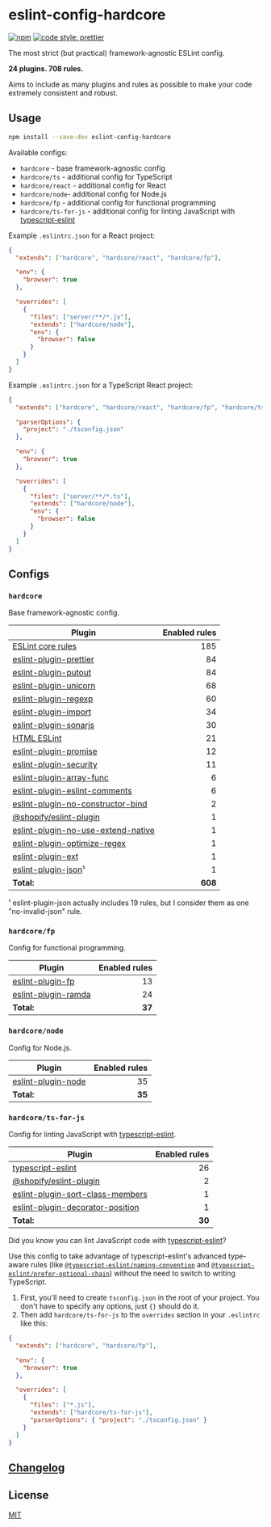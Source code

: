 # eslint-config-hardcore

[![npm](https://img.shields.io/npm/v/eslint-config-hardcore?style=flat-square)](https://www.npmjs.com/package/eslint-config-hardcore)
[![code style: prettier](https://img.shields.io/badge/code_style-prettier-ff69b4.svg?style=flat-square)](https://github.com/prettier/prettier)

The most strict (but practical) framework-agnostic ESLint config.

**24 plugins. 708 rules.**

Aims to include as many plugins and rules as possible to make your code
extremely consistent and robust.

## Usage

```sh
npm install --save-dev eslint-config-hardcore
```

Available configs:

- `hardcore` - base framework-agnostic config
- `hardcore/ts` - additional config for TypeScript
- `hardcore/react` - additional config for React
- `hardcore/node`- additional config for Node.js
- `hardcore/fp` - additional config for functional programming
- `hardcore/ts-for-js` - additional config for linting JavaScript with
  [typescript-eslint](https://github.com/typescript-eslint/typescript-eslint)

Example `.eslintrc.json` for a React project:

```json
{
  "extends": ["hardcore", "hardcore/react", "hardcore/fp"],

  "env": {
    "browser": true
  },

  "overrides": [
    {
      "files": ["server/**/*.js"],
      "extends": ["hardcore/node"],
      "env": {
        "browser": false
      }
    }
  ]
}
```

Example `.eslintrc.json` for a TypeScript React project:

```json
{
  "extends": ["hardcore", "hardcore/react", "hardcore/fp", "hardcore/ts"],

  "parserOptions": {
    "project": "./tsconfig.json"
  },

  "env": {
    "browser": true
  },

  "overrides": [
    {
      "files": ["server/**/*.ts"],
      "extends": ["hardcore/node"],
      "env": {
        "browser": false
      }
    }
  ]
}
```

## Configs

### `hardcore`

Base framework-agnostic config.

| Plugin                                                                                                    | Enabled rules |
| --------------------------------------------------------------------------------------------------------- | ------------: |
| [ESLint core rules](https://eslint.org/docs/rules/)                                                       |           185 |
| [eslint-plugin-prettier](https://github.com/prettier/eslint-plugin-prettier)                              |            84 |
| [eslint-plugin-putout](https://github.com/coderaiser/putout/tree/master/packages/eslint-plugin-putout)    |            84 |
| [eslint-plugin-unicorn](https://github.com/sindresorhus/eslint-plugin-unicorn)                            |            68 |
| [eslint-plugin-regexp](https://github.com/ota-meshi/eslint-plugin-regexp)                                 |            60 |
| [eslint-plugin-import](https://github.com/benmosher/eslint-plugin-import)                                 |            34 |
| [eslint-plugin-sonarjs](https://github.com/SonarSource/eslint-plugin-sonarjs)                             |            30 |
| [HTML ESLint](https://github.com/yeonjuan/html-eslint)                                                    |            21 |
| [eslint-plugin-promise](https://github.com/xjamundx/eslint-plugin-promise)                                |            12 |
| [eslint-plugin-security](https://github.com/nodesecurity/eslint-plugin-security)                          |            11 |
| [eslint-plugin-array-func](https://github.com/freaktechnik/eslint-plugin-array-func)                      |             6 |
| [eslint-plugin-eslint-comments](https://github.com/mysticatea/eslint-plugin-eslint-comments)              |             6 |
| [eslint-plugin-no-constructor-bind](https://github.com/markalfred/eslint-plugin-no-constructor-bind)      |             2 |
| [@shopify/eslint-plugin](https://github.com/Shopify/web-configs/tree/main/packages/eslint-plugin)         |             1 |
| [eslint-plugin-no-use-extend-native](https://github.com/dustinspecker/eslint-plugin-no-use-extend-native) |             1 |
| [eslint-plugin-optimize-regex](https://github.com/BrainMaestro/eslint-plugin-optimize-regex)              |             1 |
| [eslint-plugin-ext](https://github.com/jiangfengming/eslint-plugin-ext)                                   |             1 |
| [eslint-plugin-json](https://github.com/azeemba/eslint-plugin-json)¹                                      |             1 |
| **Total:**                                                                                                |       **608** |

¹ eslint-plugin-json actually includes 19 rules, but I consider them as one
"no-invalid-json" rule.

### `hardcore/fp`

Config for functional programming.

| Plugin                                                              | Enabled rules |
| ------------------------------------------------------------------- | ------------: |
| [eslint-plugin-fp](https://github.com/jfmengels/eslint-plugin-fp)   |            13 |
| [eslint-plugin-ramda](https://github.com/ramda/eslint-plugin-ramda) |            24 |
| **Total:**                                                          |        **37** |

### `hardcore/node`

Config for Node.js.

| Plugin                                                                 | Enabled rules |
| ---------------------------------------------------------------------- | ------------: |
| [eslint-plugin-node](https://github.com/mysticatea/eslint-plugin-node) |            35 |
| **Total:**                                                             |        **35** |

### `hardcore/ts-for-js`

Config for linting JavaScript with
[typescript-eslint](https://github.com/typescript-eslint/typescript-eslint).

| Plugin                                                                                                | Enabled rules |
| ----------------------------------------------------------------------------------------------------- | ------------: |
| [typescript-eslint](https://github.com/typescript-eslint/typescript-eslint)                           |            26 |
| [@shopify/eslint-plugin](https://github.com/Shopify/web-configs/tree/main/packages/eslint-plugin)     |             2 |
| [eslint-plugin-sort-class-members](https://github.com/bryanrsmith/eslint-plugin-sort-class-members)   |             1 |
| [eslint-plugin-decorator-position](https://github.com/NullVoxPopuli/eslint-plugin-decorator-position) |             1 |
| **Total:**                                                                                            |        **30** |

Did you know you can lint JavaScript code with
[typescript-eslint](https://github.com/typescript-eslint/typescript-eslint)?

Use this config to take advantage of typescript-eslint's advanced type-aware
rules (like
[`@typescript-eslint/naming-convention`](https://github.com/typescript-eslint/typescript-eslint/blob/master/packages/eslint-plugin/docs/rules/naming-convention.md)
and
[`@typescript-eslint/prefer-optional-chain`](https://github.com/typescript-eslint/typescript-eslint/blob/master/packages/eslint-plugin/docs/rules/prefer-optional-chain.md))
without the need to switch to writing TypeScript.

1. First, you'll need to create `tsconfig.json` in the root of your project. You
   don't have to specify any options, just `{}` should do it.
2. Then add `hardcore/ts-for-js` to the `overrides` section in your `.eslintrc`
   like this:

```json
{
  "extends": ["hardcore", "hardcore/fp"],

  "env": {
    "browser": true
  },

  "overrides": [
    {
      "files": ["*.js"],
      "extends": ["hardcore/ts-for-js"],
      "parserOptions": { "project": "./tsconfig.json" }
    }
  ]
}
```

## [Changelog](https://github.com/EvgenyOrekhov/eslint-config-hardcore/releases)

## License

[MIT](LICENSE)
